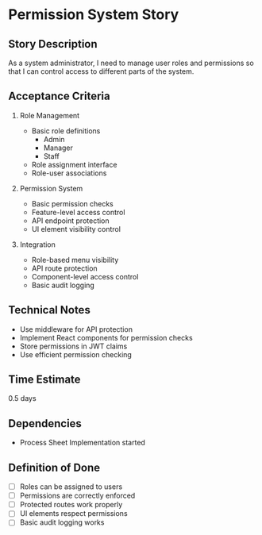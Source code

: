 # Permission System Story

## Story Description
As a system administrator, I need to manage user roles and permissions so that I can control access to different parts of the system.

## Acceptance Criteria
1. Role Management
   - Basic role definitions
     - Admin
     - Manager
     - Staff
   - Role assignment interface
   - Role-user associations

2. Permission System
   - Basic permission checks
   - Feature-level access control
   - API endpoint protection
   - UI element visibility control

3. Integration
   - Role-based menu visibility
   - API route protection
   - Component-level access control
   - Basic audit logging

## Technical Notes
- Use middleware for API protection
- Implement React components for permission checks
- Store permissions in JWT claims
- Use efficient permission checking

## Time Estimate
0.5 days

## Dependencies
- Process Sheet Implementation started

## Definition of Done
- [ ] Roles can be assigned to users
- [ ] Permissions are correctly enforced
- [ ] Protected routes work properly
- [ ] UI elements respect permissions
- [ ] Basic audit logging works 